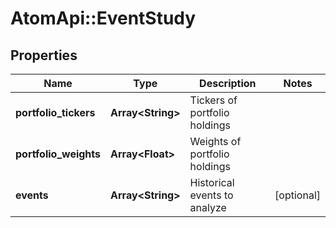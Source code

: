 # AtomApi::EventStudy

## Properties
Name | Type | Description | Notes
------------ | ------------- | ------------- | -------------
**portfolio_tickers** | **Array&lt;String&gt;** | Tickers of portfolio holdings | 
**portfolio_weights** | **Array&lt;Float&gt;** | Weights of portfolio holdings | 
**events** | **Array&lt;String&gt;** | Historical events to analyze | [optional] 


